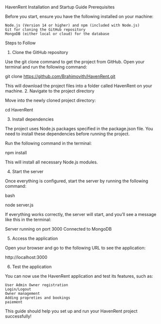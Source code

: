 HavenRent Installation and Startup Guide
Prerequisites

Before you start, ensure you have the following installed on your machine:

    Node.js (Version 14 or higher) and npm (included with Node.js)
    Git for cloning the GitHub repository
    MongoDB (either local or cloud) for the database

Steps to Follow
1. Clone the GitHub repository

Use the git clone command to get the project from GitHub. Open your terminal and run the following command:


git clone https://github.com/Brahimovith/HavenRent.git

This will download the project files into a folder called HavenRent on your machine.
2. Navigate to the project directory

Move into the newly cloned project directory:

cd HavenRent

3. Install dependencies

The project uses Node.js packages specified in the package.json file. You need to install these dependencies before running the project.

Run the following command in the terminal:

npm install

This will install all necessary Node.js modules.

4. Start the server

Once everything is configured, start the server by running the following command:

bash

node server.js

If everything works correctly, the server will start, and you’ll see a message like this in the terminal:

Server running on port 3000
Connected to MongoDB

5. Access the application

Open your browser and go to the following URL to see the application:


http://localhost:3000

6. Test the application

You can now use the HavenRent application and test its features, such as:

    User Admin Owner registration
    Login/Logout
    Owner management
    Adding propreties and bookings
    paiement

This guide should help you set up and run your HavenRent project successfully!